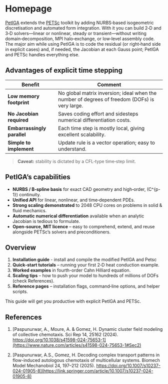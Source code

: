 # Homepage

[PetIGA](https://github.com/dalcinl/PetIGA) extends the [PETSc](https://petsc.org/release/) toolkit by adding NURBS‐based isogeometric discretisation and automated form integration.  With it you can build 2‑D and 3‑D solvers—linear or nonlinear, steady or transient—without writing domain‑decomposition, MPI halo‑exchange, or low‑level assembly code.  The major aim while using PetIGA is to code the residual (or right‑hand side in explicit cases) and, if needed, the Jacobian at each Gauss point; PetIGA and PETSc handles everything else.



## Advantages of explicit time stepping 

| Benefit | Comment |
|---------|---------|
| **Low memory footprint** | No global matrix inversion; ideal when the number of degrees of freedom (DOFs) is very large. |
| **No Jacobian required** | Saves coding effort and sidesteps numerical differentiation costs. |
| **Embarrassingly parallel** | Each time step is mostly local, giving excellent scalability. |
| **Simple to implement** | Update rule is a vector operation; easy to understand. |

> **Caveat:** stability is dictated by a CFL‑type time‐step limit.



## PetIGA’s capabilities

* **NURBS / B‑spline basis** for exact CAD geometry and high‑order, \(C^{p-1}\) continuity.
* **Unified API** for linear, nonlinear, and time‑dependent PDEs.
* **Strong scaling demonstrated** to 2048 CPU cores on problems in solid & fluid mechanics.
* **Automatic numerical differentiation** available when an analytic Jacobian is tedious to formulate.
* **Open‑source, MIT licence** – easy to comprehend, extend, and reuse alongside PETSc’s solvers and preconditioners.



## Overview

1. **Installation guide** - install and compile the modified PetIGA and Petsc
1. **Quick‑start tutorials** – running your first 2‑D heat conduction example.  
3. **Worked examples** in fourth-order Cahn Hilliard equation.  
4. **Scaling tips** – how to push your model to hundreds of millions of DOFs (check References).  
5. **Reference pages** – installation flags, command‑line options, and helper scripts.

This guide will get you productive with explicit PetIGA and PETSc.


## References

1. [Paspunurwar, A., Moure, A. & Gomez, H. Dynamic cluster field modeling of collective chemotaxis. Sci Rep 14, 25162 (2024). https://doi.org/10.1038/s41598-024-75653-1](https://www.nature.com/articles/s41598-024-75653-1#Sec2)

2. [Paspunurwar, A.S., Gomez, H. Decoding complex transport patterns in flow-induced autologous chemotaxis of multicellular systems. Biomech Model Mechanobiol 24, 197–212 (2025). https://doi.org/10.1007/s10237-024-01905-8](https://link.springer.com/article/10.1007/s10237-024-01905-8)